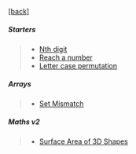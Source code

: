 [[back]](https://github.com/anicksaha/leetcode/blob/master/resources/_md-files/problems.md)

##### Starters
> - [Nth digit](https://leetcode.com/problems/nth-digit/description/)
> - [Reach a number](https://leetcode.com/problems/reach-a-number/description/)
> - [Letter case permutation](https://leetcode.com/problems/letter-case-permutation/description/)

##### Arrays
> - [Set Mismatch](https://leetcode.com/problems/set-mismatch/description/)

##### Maths v2
> - [Surface Area of 3D Shapes](https://leetcode.com/problems/surface-area-of-3d-shapes/description/)
